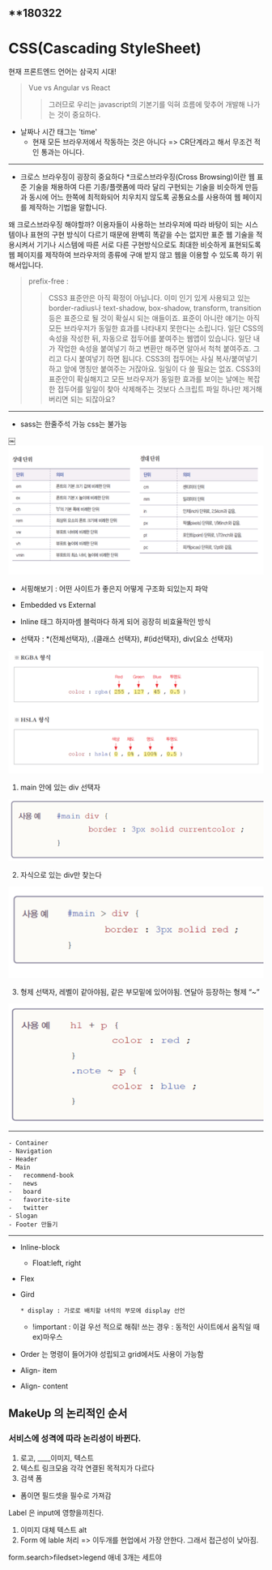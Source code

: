 ## **180322

# CSS(Cascading StyleSheet)


현재 프론트엔드 언어는 삼국지 시대!
> Vue vs Angular vs React
>> 그러므로 우리는 javascript의 기본기를 익혀 흐름에 맞추어 
개발해 나가는 것이 중요하다.

* 날짜나 시간 태그는 'time'
  * 현재 모든 브라우저에서 작동하는 것은 아니다
    => CR단계라고 해서 무조건 적인 통과는 아니다.

---

- 크로스 브라우징이 굉장히 중요하다
*크로스브라우징(Cross Browsing)이란
웹 표준 기술을 채용하여 다른 기종/플랫폼에 따라 달리 구현되는 기술을 비슷하게 만듬과 동시에 어느 한쪽에 최적화되어 치우치지 않도록 공통요소를 사용하여 웹 페이지를 제작하는 기법을 말합니다.

왜 크로스브라우징 해야할까?
이용자들이 사용하는 브라우저에 따라 바탕이 되는 시스템이나 표현의 구현 방식이 다르기 때문에 완벽히 똑같을 수는 없지만 표준 웹 기술을 적용시켜서 기기나 시스템에 따른 서로 다른 구현방식으로도 최대한 비슷하게 표현되도록 웹 페이지를 제작하여 브라우저의 종류에 구애 받지 않고 웹을 이용할 수 있도록 하기 위해서입니다.

> prefix-free :
>>CSS3 표준안은 아직 확정이 아닙니다. 이미 인기 있게 사용되고 있는 border-radius나 text-shadow, box-shadow, transform, transition 등은 표준으로 될 것이 확실시 되는 애들이죠. 표준이 아니란 얘기는 아직 모든 브라우저가 동일한 효과를 나타내지 못한다는 소립니다. 일단 CSS의 속성을 작성한 뒤, 자동으로 접두어를 붙여주는 웹앱이 있습니다. 일단 내가 작업한 속성을 붙여넣기 하고 변환만 해주면 알아서 척척 붙여주죠. 그리고 다시 붙여넣기 하면 됩니다. CSS3의 접두어는 사실 복사/붙여넣기 하고 앞에 명칭만 붙여주는 거잖아요. 일일이 다 쓸 필요는 없죠. CSS3의 표준안이 확실해지고 모든 브라우저가 동일한 효과를 보이는 날에는 복잡한 접두어를 일일이 찾아 삭제해주는 것보다 스크립트 파일 하나만 제거해버리면 되는 되잖아요?

---
- sass는 한줄주석 가능 css는 불가능

￼![Alt text](/image/first.png)

- 서핑해보기 : 어떤 사이트가 좋은지 어떻게 구조화 되있는지 파악

- Embedded vs External

- Inline 태그 하지마셈 블럭마다 하게 되어 굉장히 비효율적인 방식

* 선택자 : *(전체선택자), .(클래스 선택자), #(id선택자), div(요소 선택자)

![Alt text](/image/second.png)

1.  main 안에 있는 div 선택자

![Alt text](/image/third.png)

2. 자식으로 있는 div만 찾는다

![Alt text](/image/fourth.png)

3. 형제 선택자, 레벨이 같아야됨, 같은 부모밑에 있어야됨. 연달아 등장하는 형제 “~”

![Alt text](/image/fiveth.png)

---
```
- Container
- Navigation
- Header
- Main
- 	recommend-book
- 	news
- 	board
- 	favorite-site
- 	twitter
- Slogan
- Footer 만들기
```
***
 - Inline-block

    * Float:left, right

- Flex

- Gird

      * display : 가로로 배치할 녀석의 부모에 display 선언

      
   * !important : 이걸 우선 적으로 해줘!
쓰는 경우 : 동적인 사이트에서 움직일 때 ex)마우스

- Order 는 명령이 들어가야 성립되고 grid에서도 사용이 가능함

- Align- item
- Align- content


## MakeUp 의 논리적인 순서 

### 서비스에 성격에 따라 논리성이 바뀐다.

1. 로고, ____이미지, 텍스트
2. 텍스트 링크모음 각각 연결된 목적지가 다르다
3. 검색 폼 

* 폼이면 필드셋을 필수로 가져감

Label 은 input에 영향을끼친다.

1. 이미지 대체 텍스트 alt
2. Form 에 lable 처리
=> 이두개를 현업에서 가장 안한다. 그래서 접근성이 낮아짐.

form.search>filedset>legend 애네 3개는 세트야
